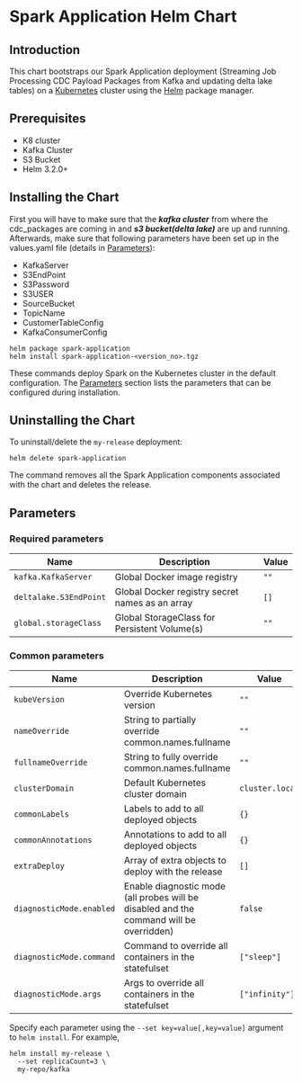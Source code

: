<!--- app-name: Apache Kafka -->

# Spark Application Helm Chart

## Introduction

This chart bootstraps our Spark Application deployment (Streaming Job Processing CDC Payload Packages from Kafka and updating delta lake tables) on a [Kubernetes](https://kubernetes.io) cluster using the [Helm](https://helm.sh) package manager.

## Prerequisites

- K8 cluster
- Kafka Cluster
- S3 Bucket
- Helm 3.2.0+

## Installing the Chart

First you will have to make sure that the ***kafka cluster*** from where the cdc_packages are coming in and ***s3 bucket(delta lake)*** are up and running. 
Afterwards, make sure that following parameters have been set up in the values.yaml file (details in [Parameters](#parameters)):

  - KafkaServer
  - S3EndPoint
  - S3Password
  - S3USER
  - SourceBucket
  - TopicName
  - CustomerTableConfig
  - KafkaConsumerConfig


```console
helm package spark-application
helm install spark-application-<version_no>.tgz
```

These commands deploy Spark on the Kubernetes cluster in the default configuration. The [Parameters](#parameters) section lists the parameters that can be configured during installation.


## Uninstalling the Chart

To uninstall/delete the `my-release` deployment:

```console
helm delete spark-application
```

The command removes all the Spark Application components associated with the chart and deletes the release.

## Parameters

### Required parameters

| Name                      | Description                                     | Value |
| ------------------------- | ----------------------------------------------- | ----- |
| `kafka.KafkaServer`       | Global Docker image registry                    | `""`  |
| `deltalake.S3EndPoint`    | Global Docker registry secret names as an array | `[]`  |
| `global.storageClass`     | Global StorageClass for Persistent Volume(s)    | `""`  |


### Common parameters

| Name                     | Description                                                                             | Value           |
| ------------------------ | --------------------------------------------------------------------------------------- | --------------- |
| `kubeVersion`            | Override Kubernetes version                                                             | `""`            |
| `nameOverride`           | String to partially override common.names.fullname                                      | `""`            |
| `fullnameOverride`       | String to fully override common.names.fullname                                          | `""`            |
| `clusterDomain`          | Default Kubernetes cluster domain                                                       | `cluster.local` |
| `commonLabels`           | Labels to add to all deployed objects                                                   | `{}`            |
| `commonAnnotations`      | Annotations to add to all deployed objects                                              | `{}`            |
| `extraDeploy`            | Array of extra objects to deploy with the release                                       | `[]`            |
| `diagnosticMode.enabled` | Enable diagnostic mode (all probes will be disabled and the command will be overridden) | `false`         |
| `diagnosticMode.command` | Command to override all containers in the statefulset                                   | `["sleep"]`     |
| `diagnosticMode.args`    | Args to override all containers in the statefulset                                      | `["infinity"]`  |




Specify each parameter using the `--set key=value[,key=value]` argument to `helm install`. For example,

```console
helm install my-release \
  --set replicaCount=3 \
  my-repo/kafka
```
